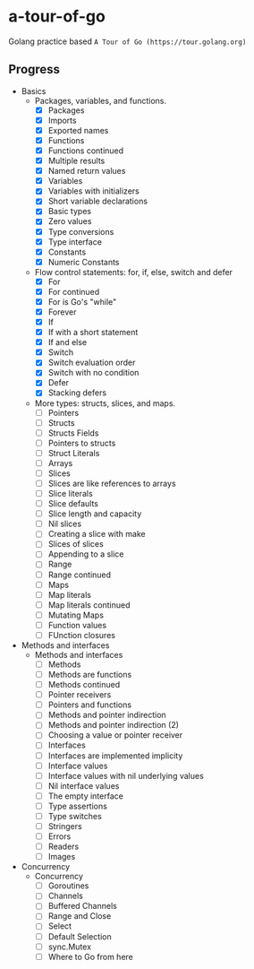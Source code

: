 # a-tour-of-go
Golang practice based `A Tour of Go (https://tour.golang.org)`

## Progress

- Basics
    - Packages, variables, and functions.
        - [x] Packages
        - [x] Imports
        - [x] Exported names
        - [x] Functions
        - [x] Functions continued
        - [x] Multiple results
        - [x] Named return values
        - [x] Variables
        - [x] Variables with initializers
        - [x] Short variable declarations
        - [x] Basic types
        - [x] Zero values
        - [x] Type conversions
        - [x] Type interface
        - [x] Constants
        - [x] Numeric Constants
    - Flow control statements: for, if, else, switch and defer
        - [x] For
        - [x] For continued
        - [x] For is Go's "while"
        - [x] Forever
        - [x] If
        - [x] If with a short statement
        - [x] If and else
        - [x] Switch
        - [x] Switch evaluation order
        - [x] Switch with no condition
        - [x] Defer
        - [x] Stacking defers
    - More types: structs, slices, and maps.
        - [ ] Pointers
        - [ ] Structs
        - [ ] Structs Fields
        - [ ] Pointers to structs
        - [ ] Struct Literals
        - [ ] Arrays
        - [ ] Slices
        - [ ] Slices are like references to arrays
        - [ ] Slice literals
        - [ ] Slice defaults
        - [ ] Slice length and capacity
        - [ ] Nil slices
        - [ ] Creating a slice with make
        - [ ] Slices of slices
        - [ ] Appending to a slice
        - [ ] Range
        - [ ] Range continued
        - [ ] Maps
        - [ ] Map literals
        - [ ] Map literals continued
        - [ ] Mutating Maps
        - [ ] Function values
        - [ ] FUnction closures
- Methods and interfaces
    - Methods and interfaces
        - [ ] Methods
        - [ ] Methods are functions
        - [ ] Methods continued
        - [ ] Pointer receivers
        - [ ] Pointers and functions
        - [ ] Methods and pointer indirection
        - [ ] Methods and pointer indirection (2)
        - [ ] Choosing a value or pointer receiver
        - [ ] Interfaces
        - [ ] Interfaces are implemented implicity
        - [ ] Interface values
        - [ ] Interface values with nil underlying values
        - [ ] Nil interface values
        - [ ] The empty interface
        - [ ] Type assertions
        - [ ] Type switches
        - [ ] Stringers
        - [ ] Errors
        - [ ] Readers
        - [ ] Images
- Concurrency
    - Concurrency
        - [ ] Goroutines
        - [ ] Channels
        - [ ] Buffered Channels
        - [ ] Range and Close
        - [ ] Select
        - [ ] Default Selection
        - [ ] sync.Mutex
        - [ ] Where to Go from here

